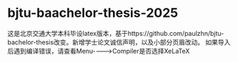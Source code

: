 # bjtu-baachelor-thesis-2025
这是北京交通大学本科毕设latex版本，基于https://github.com/paulzhn/bjtu-bachelor-thesis改变。新增学士论文诚信声明，以及小部分页眉改动。
如果导入后遇到编译错误，请查看Menu---->Compiler是否选择XeLaTeX

